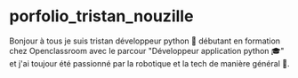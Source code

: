 # porfolio_tristan_nouzille

Bonjour à tous je suis tristan développeur python 🐍 débutant en formation chez Openclassroom avec le parcour "Développeur application python 🎓"
et j'ai toujour été passionné par la robotique et la tech de manière général 🤖.

